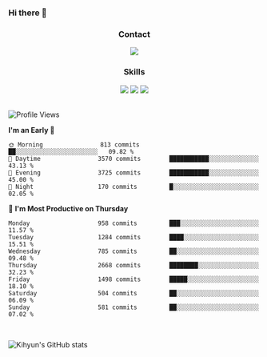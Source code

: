 ### Hi there 👋

<!--
**Key5771/Key5771** is a ✨ _special_ ✨ repository because its `README.md` (this file) appears on your GitHub profile.

Here are some ideas to get you started:

- 🔭 I’m currently working on ...
- 🌱 I’m currently learning ...
- 👯 I’m looking to collaborate on ...
- 🤔 I’m looking for help with ...
- 💬 Ask me about ...
- 📫 How to reach me: ...
- 😄 Pronouns: ...
- ⚡ Fun fact: ...
-->

<h3 align="center">Contact</h3>
<div align="center">
  <a href="mailto:ksj57715@gmail.com"><img src="https://img.shields.io/badge/Gmail-D14836?style=for-the-badge&logo=gmail&logoColor=white"/></a>
</div>

<h3 align="center">Skills</h3>
<div align="center">
  <img src="https://img.shields.io/badge/iOS-000000?style=for-the-badge&logo=ios&logoColor=white"/>
  <img src="https://img.shields.io/badge/Swift-FA7343?style=for-the-badge&logo=swift&logoColor=white"/>
  <img src="https://img.shields.io/badge/Xcode-007ACC?style=for-the-badge&logo=Xcode&logoColor=white"/>
</div>

<br>

<!--START_SECTION:waka-->
![Profile Views](http://img.shields.io/badge/Profile%20Views-16-blue)

**I'm an Early 🐤** 

```text
🌞 Morning                813 commits         ██░░░░░░░░░░░░░░░░░░░░░░░   09.82 % 
🌆 Daytime                3570 commits        ███████████░░░░░░░░░░░░░░   43.13 % 
🌃 Evening                3725 commits        ███████████░░░░░░░░░░░░░░   45.00 % 
🌙 Night                  170 commits         █░░░░░░░░░░░░░░░░░░░░░░░░   02.05 % 
```
📅 **I'm Most Productive on Thursday** 

```text
Monday                   958 commits         ███░░░░░░░░░░░░░░░░░░░░░░   11.57 % 
Tuesday                  1284 commits        ████░░░░░░░░░░░░░░░░░░░░░   15.51 % 
Wednesday                785 commits         ██░░░░░░░░░░░░░░░░░░░░░░░   09.48 % 
Thursday                 2668 commits        ████████░░░░░░░░░░░░░░░░░   32.23 % 
Friday                   1498 commits        █████░░░░░░░░░░░░░░░░░░░░   18.10 % 
Saturday                 504 commits         ██░░░░░░░░░░░░░░░░░░░░░░░   06.09 % 
Sunday                   581 commits         ██░░░░░░░░░░░░░░░░░░░░░░░   07.02 % 
```



<!--END_SECTION:waka-->

<br>


![Kihyun's GitHub stats](https://github-readme-stats.vercel.app/api?username=key5771&show_icons=true&theme=radical)
